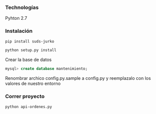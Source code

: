 
### Technologías

Pyhton 2.7

### Instalación

```sh
pip install suds-jurko
```

```sh
python setup.py install
```


Crear la base de datos 

```sql
mysql> create database mantenimiento;
```

Renombrar archico config.py.sample a config.py y reemplazalo con los valores de nuestro entorno


### Correr proyecto

```sh
python api-ordenes.py
```

